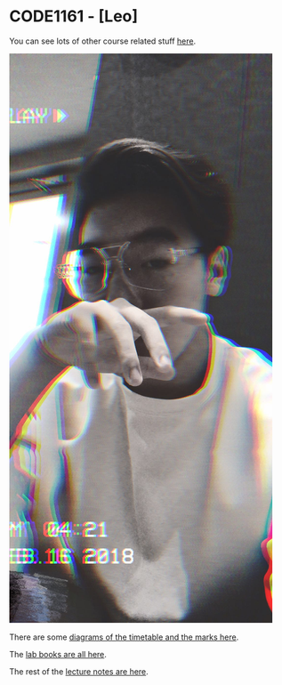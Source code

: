 # CODE1161 - [Leo]

You can see lots of other course related stuff [here](https://notionparallax.co.uk/CODE1161).

![a photo of me](mugshot.png)

There are some [diagrams of the timetable and the marks here](https://notionparallax.github.io/code1161base/admin/diagrams.html).

The [lab books are all here](https://medium.com/code17).

The rest of the [lecture notes are here](https://notionparallax.co.uk/CODE1161).
